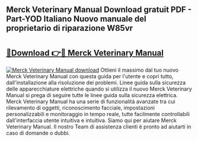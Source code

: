 ## Merck Veterinary Manual Download gratuit PDF - Part-YOD Italiano Nuovo manuale del proprietario di riparazione W85vr

# <h2><a href="http://df94jp5.blite.top/?on=Merck+Veterinary+Manual">🔗Download 👉🔴 Merck Veterinary Manual</a></h2>

[![Merck Veterinary Manual download](https://i.imgur.com/lujVjoI.png)](http://df94jp5.blite.top/?on=Merck+Veterinary+Manual)
Ottieni il massimo dal tuo nuovo Merck Veterinary Manual con questa guida per l'utente e copri tutto, dall'installazione alla risoluzione dei problemi. Linee guida sulla sicurezza delle apparecchiature elettriche quando si utilizza il nuovo Merck Veterinary Manual si prega di seguire tutte le linee guida sulla sicurezza elettrica. Merck Veterinary Manual ha una serie di funzionalità avanzate tra cui rilevamento di oggetti, riconoscimento facciale, impostazioni personalizzabili e monitoraggio in tempo reale, tutte facilmente controllabili dall'interfaccia utente intuitiva e intuitiva. Siamo qui per aiutare Merck Veterinary Manual. Il nostro Team di assistenza clienti è pronto ad aiutarti in caso di domande o dubbi.
